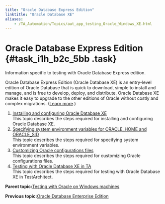 ```yaml
--- 
title: "Oracle Database Express Edition"
linktitle: "Oracle Database XE"
aliases: 
    - /TA_Automation/Topics/aut_app_testing_Oracle_Windows_XE.html
---
```

# Oracle Database Express Edition {#task_i1h_b2c_5bb .task}

Information specific to testing with Oracle Database Express edition.

Oracle Database Express Edition \(Oracle Database XE\) is an entry-level edition of Oracle Database that is quick to download, simple to install and manage, and is free to develop, deploy, and distribute. Oracle Database XE makes it easy to upgrade to the other editions of Oracle without costly and complex migrations. \([Learn more](https://docs.oracle.com/cd/B28359_01/license.111/b28287/editions.htm#DBLIC116).\)

1.  [Installing and configuring Oracle Database XE](../../TA_Automation/Topics/aut_app_testing_Oracle_Windows_XE_installation_configurations.html)  
This topic describes the steps required for installing and configuring Oracle Database XE.
2.  [Specifying system environment variables for ORACLE\_HOME and ORACLE\_SID](../../TA_Automation/Topics/aut_app_testing_Oracle_Windows_XE_system_environment_variables.html)  
This topic describes the steps required for specifying system environment variables.
3.  [Customizing Oracle configurations files](../../TA_Automation/Topics/aut_app_testing_Oracle_Windows_XE_configurations_files.html)  
This topic describes the steps required for customizing Oracle configurations files.
4.  [Testing with Oracle Database XE in TA](../../TA_Automation/Topics/aut_app_testing_Oracle_Windows_XE_TestAchitect.html)  
This topic describes the steps required for testing with Oracle Database XE in TestArchitect.

**Parent topic:**[Testing with Oracle on Windows machines](../../TA_Automation/Topics/aut_app_testing_Oracle_Windows.html)

**Previous topic:**[Oracle Database Enterprise Edition](../../TA_Automation/Topics/aut_app_testing_Oracle_Windows_Enterprise.html)

